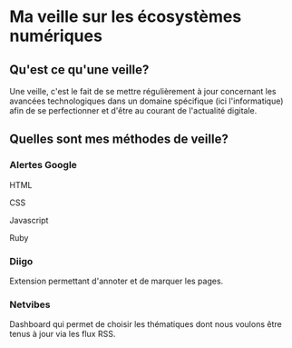 <h1>Ma veille sur les écosystèmes numériques</h1>

<h2>Qu'est ce qu'une veille?</h2>

Une veille, c'est le fait de se mettre régulièrement à jour concernant les avancées technologiques dans un domaine spécifique (ici l'informatique) afin de se perfectionner et d'être au courant de l'actualité digitale.

<h2>Quelles sont mes méthodes de veille?</h2>

<h3>Alertes Google</h3>

HTML

CSS

Javascript

Ruby

<h3>Diigo</h3>

Extension permettant d'annoter et de marquer les pages.

<h3>Netvibes</h3>

Dashboard qui permet de choisir les thématiques dont nous voulons être tenus à jour via les flux RSS.